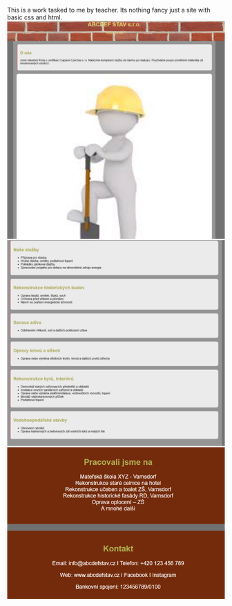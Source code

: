 This is a work tasked to me by teacher. Its nothing fancy just a site with basic css and html.
![alt text](image.png)
![alt text](image2.png)
![alt text](image3.png)
